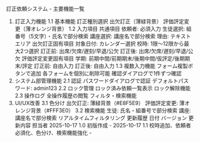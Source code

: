 
訂正依頼システム - 主要機能一覧
1. 訂正入力機能
1.1 基本機能
訂正種別選択
出欠訂正（薄緑背景）
評価評定変更（薄オレンジ背景）
1.2 入力項目
共通項目
依頼者: 必須入力
生徒選択: 組番号（5文字）・氏名で部分検索
講座選択: 講座名で部分検索
理由: テキストエリア
出欠訂正固有項目
対象日付: カレンダー選択
校時: 1限〜12限から最大2つ選択
訂正前: 出席/欠席/遅刻/早退/公欠
訂正後: 出席/欠席/遅刻/早退/公欠
評価評定変更固有項目
学期: 前期中間/前期期末/後期中間/仮評定/後期期末/評定
訂正前: 自由入力
訂正後: 自由入力
1.3 複数入力機能
フォーム複製ボタンで追加
各フォームを個別に削除可能
確認ダイアログで1件ずつ確認
2. システム部管理機能
2.1 認証
パスワードダイアログで認証
デフォルトパスワード: admin123
2.2 ロック管理
ロック済み依頼一覧表示
ロック解除機能
2.3 操作ログ
全操作履歴の閲覧
フィルタ・検索機能
3. UI/UX改善
3.1 色分け
出欠訂正: 薄緑背景（#E8F5E9）
評価評定変更: 薄オレンジ背景（#FFF3E0）
3.2 検索機能
生徒: 氏名・組番号で部分検索
講座: 講座名で部分検索
リアルタイムフィルタリング
更新履歴
日付	バージョン	更新内容	担当者
2025-10-17	1.0	初版作成	-
2025-10-17	1.1	校時追加、依頼者必須化、色分け、検索機能強化	-
